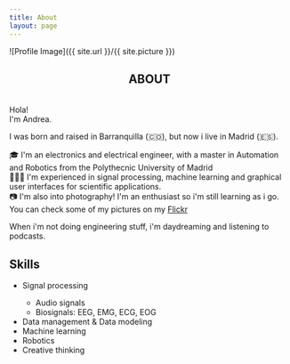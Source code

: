 ```yaml
---
title: About
layout: page
---
```

![Profile Image]({{ site.url }}/{{ site.picture }})

<h2 align="center"> ABOUT</h2>

<!-- <p>Hola! Me llamo Andrea. </p>

<p>Nací y crecí en Barranquilla (🇨🇴), pero ahora vivo en Madrid (🇪🇸).</p>

<p>
🎓 Soy ingeniera electrónica y electricista con máster en Automática y Robótica de la Univesidad Politécnica de Madrid 
<br/>
👩🏽‍💻 Cuento con experiencia en tratamiento de señales, <i>machine learning</i> e interfaces gráficas de usuario para aplicaciones científicas. 
<br/>
📷 También me gusta la fotografía! soy entusiasta y sigo aprendiendo.
<br/>
Puedes ver algunas de mis fotos en mi <a href="https://www.flickr.com/photos/andreafontalvo">Flickr</a>
<br/>

<hr> -->

<p>
<br>Hola! 
<br>I'm Andrea.
</p>

<p>I was born and raised in Barranquilla (🇨🇴), but now i live in Madrid (🇪🇸).</p>

<p>
🎓 I'm an electronics and electrical engineer, with a master in Automation and Robotics from the Polythecnic University of Madrid
<br/>
👩🏽‍💻 I'm experienced in signal processing, machine learning and graphical user interfaces for scientific applications. 
<br/>
📷 I'm also into photography! I'm an enthusiast so i'm still learning as i go.
<br/>
You can check some of my pictures on my <a href="https://www.flickr.com/photos/andreafontalvo">Flickr</a>
<br/>

<p>When i'm not doing engineering stuff, i'm daydreaming and listening to podcasts. 

<h2>Skills</h2>
<ul class="skill-list">
	<li>Signal processing</li>
	<ul>
	        <li>Audio signals </li>
			<li>Biosignals: EEG, EMG, ECG, EOG </li>
	</ul>
	<li>Data management & Data modeling</li>
	<li>Machine learning</li>
	<li>Robotics</li>
	<li>Creative thinking</li>
</ul>